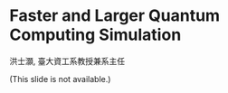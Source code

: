 # Faster and Larger Quantum Computing Simulation

洪士灝, 臺大資工系教授兼系主任

(This slide is not available.)

<!--
  vim:ft=markdown et wrap sw=4 sts=4:
  -->
